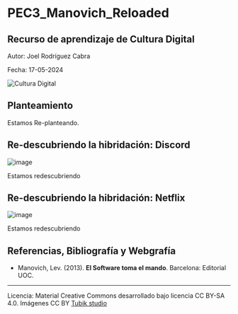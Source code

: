 # PEC3_Manovich_Reloaded
## Recurso de aprendizaje de Cultura Digital 


Autor: Joel Rodríguez Cabra


Fecha: 17-05-2024

![Cultura Digital](https://miro.medium.com/max/1400/0*9PyyNvrO2PcD3KuU.png)

## Planteamiento


Estamos Re-planteando.


## Re-descubriendo la hibridación: Discord

![image](https://github.com/joelrc-26/PEC3_Manovich_Reloaded/assets/170022436/503d014e-72aa-4a2a-8d39-29b3eaa56f8f)


Estamos redescubriendo



## Re-descubriendo la hibridación: Netflix

![image](https://github.com/joelrc-26/PEC3_Manovich_Reloaded/assets/170022436/a3d119e6-3361-497e-a7f3-b517bc3d403e)


Estamos redescubriendo


## Referencias, Bibliografía y Webgrafía
* Manovich, Lev. (2013). **El Software toma el mando**. Barcelona: Editorial UOC. 


----

Licencia: Material Creative Commons desarrollado bajo licencia CC BY-SA 4.0. Imágenes CC BY [Tubik studio](https://blog.tubikstudio.com/how-to-create-original-flat-illustrations-designers-tips/)
